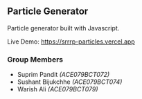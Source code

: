 ## Particle Generator

Particle generator built with Javascript.

Live Demo: https://srrrp-particles.vercel.app

### Group Members

- Suprim Pandit *(ACE079BCT072)*
- Sushant Bijukchhe *(ACE079BCT074)*
- Warish Ali *(ACE079BCT079)*
